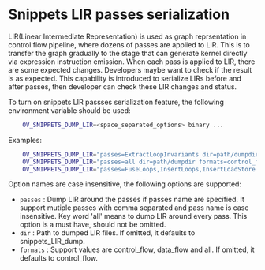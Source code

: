 # Snippets LIR passes serialization

LIR(Linear Intermediate Representation) is used as graph reprsentation in control flow pipeline, where dozens of passes are applied to LIR. This is to transfer the graph gradually to the stage that can generate kernel directly via expression instruction emission. When each pass is applied to LIR, there are some expected changes. Developers maybe want to check if the result is as expected. This capability is introduced to serialize LIRs before and after passes, then developer can check these LIR changes and status.

To turn on snippets LIR passses serialization feature, the following environment variable should be used:
```sh
    OV_SNIPPETS_DUMP_LIR=<space_separated_options> binary ...
```

Examples:
```sh
    OV_SNIPPETS_DUMP_LIR="passes=ExtractLoopInvariants dir=path/dumpdir formats=all" binary ...
    OV_SNIPPETS_DUMP_LIR="passes=all dir=path/dumpdir formats=control_flow" binary ...
    OV_SNIPPETS_DUMP_LIR="passes=FuseLoops,InsertLoops,InsertLoadStore formats=data_flow" binary ...
```

Option names are case insensitive, the following options are supported:
 - `passes` : Dump LIR around the passes if passes name are specified. It support mutiple passes with comma separated and pass name is case insensitive. Key word 'all' means to dump LIR around every pass. This option is a must have, should not be omitted.
 - `dir` : Path to dumped LIR files. If omitted, it defaults to snippets_LIR_dump.
 - `formats` : Support values are control_flow, data_flow and all. If omitted, it defaults to control_flow.